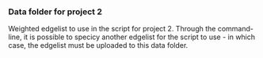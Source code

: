 ### Data folder for project 2
Weighted edgelist to use in the script for project 2. Through the command-line, it is possible to specicy another edgelist for the script to use - in which case, the edgelist must be uploaded to this data folder. 